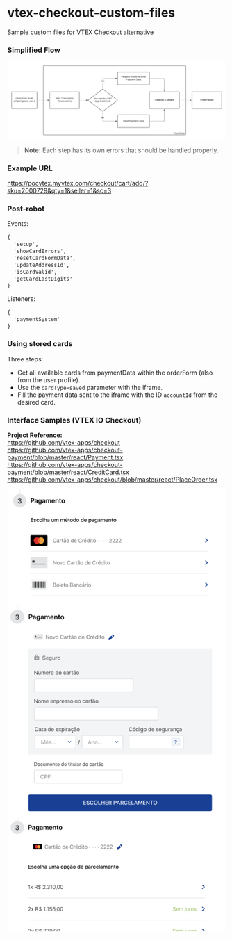 # vtex-checkout-custom-files
Sample custom files for VTEX Checkout alternative

### Simplified Flow
![store-theme-default](https://github.com/dhirama/vtex-checkout-custom-files/raw/main/placeorder_flow.png)
> **Note:** Each step has its own errors that should be handled properly.

### Example URL
https://pocvtex.myvtex.com/checkout/cart/add/?sku=2000729&qty=1&seller=1&sc=3

### Post-robot

Events: 
```
{
  'setup',
  'showCardErrors',
  'resetCardFormData',
  'updateAddressId',
  'isCardValid',
  'getCardLastDigits'
}
```
Listeners:
```
{
  'paymentSystem'
}
```

### Using stored cards
Three steps:
- Get all available cards from paymentData within the orderForm (also from the user profile).
- Use the `cardType=saved` parameter with the iframe.
- Fill the payment data sent to the iframe with the ID `accountId` from the desired card.

### Interface Samples (VTEX IO Checkout)
**Project Reference:**<br>
https://github.com/vtex-apps/checkout<br>
https://github.com/vtex-apps/checkout-payment/blob/master/react/Payment.tsx<br>
https://github.com/vtex-apps/checkout-payment/blob/master/react/CreditCard.tsx<br>
https://github.com/vtex-apps/checkout/blob/master/react/PlaceOrder.tsx

![PCI Payment Container - Option w/ stored card](https://github.com/dhirama/vtex-checkout-custom-files/raw/main/saved_card.png)
![PCI Payment Container - Default Form](https://github.com/dhirama/vtex-checkout-custom-files/raw/main/default_form.png)
![PCI Payment Container - Installment Options](https://github.com/dhirama/vtex-checkout-custom-files/raw/main/installments.png)
